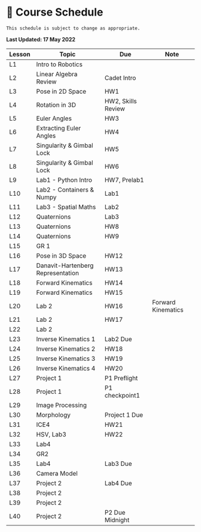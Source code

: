 # 📆 Course Schedule

```{note}
This schedule is subject to change as appropriate.
```
**Last Updated: 17 May 2022**

 **Lesson** |  **Topic**                | **Due**      | **Note**
------------|---------------------------|--------------|-----------
 L1      | Intro to Robotics            |              |           
 L2      | Linear Algebra Review        | Cadet Intro  |           
 L3      | Pose in 2D Space             | HW1          |           
 L4      | Rotation in 3D               | HW2, Skills Review |           
 L5      | Euler Angles                 | HW3          |           
 L6      | Extracting Euler Angles      | HW4          |           
 L7      | Singularity & Gimbal Lock    | HW5          |           
 L8      | Singularity & Gimbal Lock    | HW6          |           
 L9      | Lab1 - Python Intro          | HW7, Prelab1 |           
 L10     | Lab2 - Containers & Numpy    | Lab1         |    
 L11     | Lab3 - Spatial Maths         | Lab2         |    
 L12     | Quaternions                  | Lab3         |    
 L13     | Quaternions                  | HW8          |    
 L14     | Quaternions                  | HW9          |    
 L15     | GR 1                         |              |    
 L16     | Pose in 3D Space                  | HW12       |    
 L17     | Danavit-Hartenberg Representation | HW13       |    
 L18     | Forward Kinematics                | HW14       |    
 L19     | Forward Kinematics                | HW15       |    
 L20     | Lab 2                             | HW16       |    Forward Kinematics
 L21     | Lab 2                             | HW17       |    
 L22     | Lab 2                             |            |    
 L23     | Inverse Kinematics 1              | Lab2 Due   |    
 L24     | Inverse Kinematics 2              | HW18       |    
 L25     | Inverse Kinematics 3              | HW19       |    
 L26     | Inverse Kinematics 4              | HW20       |    
 L27     | Project 1                         | P1 Preflight   |   
 L28     | Project 1                         | P1 checkpoint1 |
 L29     | Image Processing                  |                |
 L30     | Morphology                        | Project 1 Due  |
 L31     | ICE4         | HW21            |
 L32     | HSV, Lab3    | HW22            |
 L33     | Lab4         |                 |
 L34     | GR2          |                 |
 L35     | Lab4         | Lab3 Due        |
 L36     | Camera Model |                 |
 L37     | Project 2    | Lab4 Due        |
 L38     | Project 2    |                 |
 L39     | Project 2    |                 |
 L40     | Project 2    | P2 Due Midnight |
